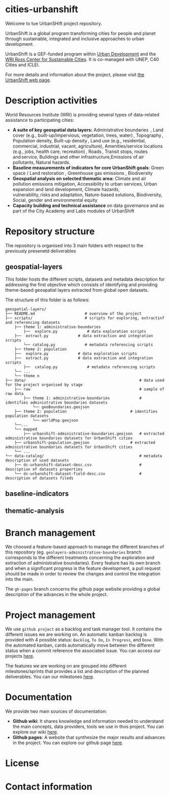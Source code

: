 # cities-urbanshift

Welcome to tue UrbanSHift project repository.

UrbanShift is a global program transforming cities for people and planet through sustainable, integrated and inclusive approaches to urban development.

UrbanShift is a GEF-funded program within [Urban Development](https://www.wri.org/cities/urban-development) and the [WRI Ross Center for Sustainable Cities](https://www.wri.org/cities). It is co-managed with UNEP, C40 Cities and ICLEI.

For more details and information about the project, please visit [the UrbanShift web page](https://www.wri.org/initiatives/urbanshift).

# Description activities

World Resources Institute (WRI) is providing several types of data-related assistance to participating cities:   

- **A suite of key geospatial data layers:** Administrative boundaries​  , Land cover (e.g., built-up/impervious, vegetation, trees, water)​ , Topography​ , Population density​, Built-up density​ , 
Land use (e.g., residential, commercial, industrial, vacant, agriculture)​, Amenities/service locations (e.g., jobs, health care, recreation)​ , Roads​ , Transit stops, routes and service, 
Buildings and other infrastructure,Emissions of air pollutants​, Natural hazards​.
- **Baseline measurements of indicators for core UrbanShift goals**: Green space / Land restoration , Greenhouse gas emissions  , Biodiversity 
- **Geospatial analysis on selected thematic area:** Climate and air pollution emissions mitigation, Accessibility to urban services, Urban expansion and land development, 
Climate hazards, vulnerability, risks and adaptation, Nature-based solutions, Biodiversity, Social, gender and environmental equity  
- **Capacity building and technical assistance** on data governance and as part of the City Academy and Labs modules of UrbanShift

# Repository structure

The repository is organised into 3 main folders with respect to the previously presenetd deliverables

## geospatial-layers

This folder hosts the different scripts, datasets and metadata description for addressing the first objective which consists of identifying and providing theme-based geospatial layers 
extracted from global open datasets.

The structure of this folder is as follows:

    geospatial-layers/
    ├── README.md                      # overview of the project
    ├── scripts/                       # scripts for exploring, extractinf and referencing datasets 
   	    ├── theme 1: administrative-boundaries        
	        ├──  explore.py             # data exploration scripts
		├──  extract.py             # data extraction and integration scripts
	        └── catalog.py             # metadata referencing scripts
	    ├── theme 2: population 
		├──  explore.py             # data exploration scripts
		├──  extract.py             # data extraction and integration scripts
	        ├──  catalog.py             # metadata referencing scripts
		└── ...
	    └── theme n
    ├── data/                                                  # data used for the project organised by stage
   	    ├── raw                                                # sample of raw data
	        ├── theme 1: administrative-boundaries             # identifies administrative boundaries datasets 
			    └── geoBoundaries.geojson
		├── theme 2: population                            # identifies population datasets 
			    └── worldPop.geojson                      
		└──...
	    └── mapped
	        ├── urbanshift-administrative-boundaries.geojson   # extracted administrative boundaries datasets for UrbanShift cities
		├── urbanshift-population.geojson                  # extracted administrative boundaries datasets for UrbanShift cities                
		└── ...
    └── data-catalog/                                          # metadata description of used datasets
   	    ├── dc-urbanshift-dataset-desc.csv                     # description of datasets properties                     
	    └── dc-urbanshift-dataset-field-desc.csv               # description of datasets fileds

## baseline-indicators

## thematic-analysis

# Branch management

We choosed a feature-based approach to manage the different branches of this repository (eg. `geolayers-administrative-boundaries` branch corresponds
to the different treatments concerning the exploration and extraction of administrative boundaries).
Every feature has its own branch and when a significant progress is the feature development, a 
pull request should be made in order to review the changes and control the integration into
the main.

The `gh-pages` branch concerns the github page website providing a global description of 
the advances in the whole project.

# Project management

We use `github project` as a backlog and task manager tool. It contains the different issues we are working on.
An automatic kanban backlog is provided with 4 possible status: `Backlog`, `To Do`, `In Progress`, and `Done`. 
With the automated kanban, cards automatically move between the different status when a commit reference the associated issue.
You can access our projects [here](https://github.com/wri/cities-urbanshift/projects).

The features we are working on are grouped into different milestones/sprints that provides a list and description of the 
planned deliverables. You can our milestones [here](https://github.com/wri/cities-urbanshift/milestones).

# Documentation

We provide two main sources of documentation:

- **Github wiki**: It shares knowledge and information needed to understand the main concepts, data providers, tools we 
use in thos project. You can explore our wiki [here](https://github.com/wri/cities-urbanshift/wiki).
- **Github pages**: A website that synthesize the major results and advances in the project. 
You can explore our github page [here](https://wri.github.io/cities-urbanshift/).

# License

# Contact information
